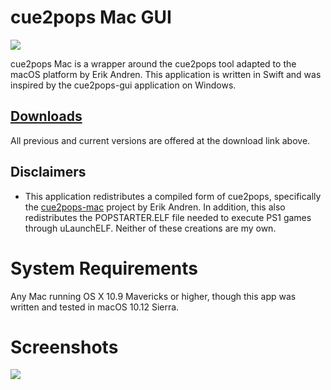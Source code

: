 # cue2pops Mac GUI
![](http://imgur.com/pI6B1Aa.png)

cue2pops Mac is a wrapper around the cue2pops tool adapted to the macOS platform by Erik Andren. This application is written in Swift and was inspired by the cue2pops-gui application on Windows.

## [Downloads](https://github.com/suicvne/cue2pops-gui-mac/releases)
All previous and current versions are offered at the download link above.

## Disclaimers
* This application redistributes a compiled form of cue2pops, specifically the [cue2pops-mac](https://github.com/ErikAndren/cue2pops-mac) project by Erik Andren. In addition, this also redistributes the POPSTARTER.ELF file needed to execute PS1 games through uLaunchELF. Neither of these creations are my own.

# System Requirements

Any Mac running OS X 10.9 Mavericks or higher, though this app was written and tested in macOS 10.12 Sierra.

# Screenshots

![](http://imgur.com/4Ro0fq4.png)
